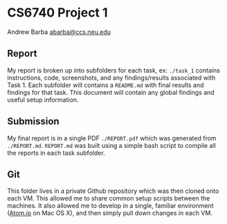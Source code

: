 CS6740 Project 1
================

Andrew Barba [abarba@ccs.neu.edu](abarba@ccs.neu.edu)

## Report

My report is broken up into subfolders for each task, ex: `./task_1` contains instructions, code, screenshots, and any findings/results associated with Task 1. Each subfolder will contains a `README.md` with final results and findings for that task. This document will contain any global findings and useful setup information.

## Submission

My final report is in a single PDF `./REPORT.pdf` which was generated from `./REPORT.md`. `REPORT.md` was built using a simple bash script to compile all the reports in each task subfolder.

## Git

This folder lives in a private Github repository which was then cloned onto each VM. This allowed me to share common setup scripts between the machines. It also allowed me to develop in a single, familiar environment ([Atom.io](https://atom.io) on Mac OS X), and then simply pull down changes in each VM.
